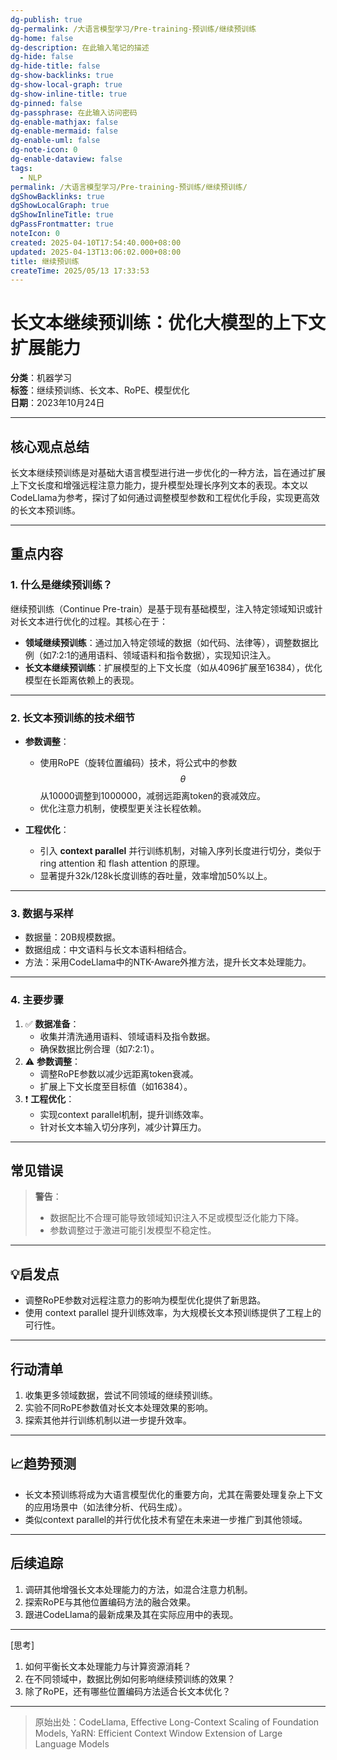 ```yaml
---
dg-publish: true
dg-permalink: /大语言模型学习/Pre-training-预训练/继续预训练
dg-home: false
dg-description: 在此输入笔记的描述
dg-hide: false
dg-hide-title: false
dg-show-backlinks: true
dg-show-local-graph: true
dg-show-inline-title: true
dg-pinned: false
dg-passphrase: 在此输入访问密码
dg-enable-mathjax: false
dg-enable-mermaid: false
dg-enable-uml: false
dg-note-icon: 0
dg-enable-dataview: false
tags:
  - NLP
permalink: /大语言模型学习/Pre-training-预训练/继续预训练/
dgShowBacklinks: true
dgShowLocalGraph: true
dgShowInlineTitle: true
dgPassFrontmatter: true
noteIcon: 0
created: 2025-04-10T17:54:40.000+08:00
updated: 2025-04-13T13:06:02.000+08:00
title: 继续预训练
createTime: 2025/05/13 17:33:53
---
```




# 长文本继续预训练：优化大模型的上下文扩展能力
**分类**：机器学习  
**标签**：继续预训练、长文本、RoPE、模型优化  
**日期**：2023年10月24日  

---

## 核心观点总结
长文本继续预训练是对基础大语言模型进行进一步优化的一种方法，旨在通过扩展上下文长度和增强远程注意力能力，提升模型处理长序列文本的表现。本文以CodeLlama为参考，探讨了如何通过调整模型参数和工程优化手段，实现更高效的长文本预训练。

---


## 重点内容

### 1. 什么是继续预训练？
继续预训练（Continue Pre-train）是基于现有基础模型，注入特定领域知识或针对长文本进行优化的过程。其核心在于：
- **领域继续预训练**：通过加入特定领域的数据（如代码、法律等），调整数据比例（如7:2:1的通用语料、领域语料和指令数据），实现知识注入。
- **长文本继续预训练**：扩展模型的上下文长度（如从4096扩展至16384），优化模型在长距离依赖上的表现。

---


### 2. 长文本预训练的技术细节
- **参数调整**：
  - 使用RoPE（旋转位置编码）技术，将公式中的参数 $$\theta$$ 从10000调整到1000000，减弱远距离token的衰减效应。
  - 优化注意力机制，使模型更关注长程依赖。
  
- **工程优化**：
  - 引入 **context parallel** 并行训练机制，对输入序列长度进行切分，类似于 ring attention 和 flash attention 的原理。
  - 显著提升32k/128k长度训练的吞吐量，效率增加50%以上。

---


### 3. 数据与采样
- 数据量：20B规模数据。
- 数据组成：中文语料与长文本语料相结合。
- 方法：采用CodeLlama中的NTK-Aware外推方法，提升长文本处理能力。

---


### 4. 主要步骤
1. ✅ **数据准备**：
   - 收集并清洗通用语料、领域语料及指令数据。
   - 确保数据比例合理（如7:2:1）。
2. ⚠ **参数调整**：
   - 调整RoPE参数以减少远距离token衰减。
   - 扩展上下文长度至目标值（如16384）。
3. ❗ **工程优化**：
   - 实现context parallel机制，提升训练效率。
   - 针对长文本输入切分序列，减少计算压力。

---


## 常见错误
> **警告**：  
> - 数据配比不合理可能导致领域知识注入不足或模型泛化能力下降。  
> - 参数调整过于激进可能引发模型不稳定性。

---


## 💡启发点
- 调整RoPE参数对远程注意力的影响为模型优化提供了新思路。
- 使用 context parallel 提升训练效率，为大规模长文本预训练提供了工程上的可行性。

---


## 行动清单
1. 收集更多领域数据，尝试不同领域的继续预训练。
2. 实验不同RoPE参数值对长文本处理效果的影响。
3. 探索其他并行训练机制以进一步提升效率。

---


## 📈趋势预测
- 长文本预训练将成为大语言模型优化的重要方向，尤其在需要处理复杂上下文的应用场景中（如法律分析、代码生成）。
- 类似context parallel的并行优化技术有望在未来进一步推广到其他领域。

---


## 后续追踪
1. 调研其他增强长文本处理能力的方法，如混合注意力机制。
2. 探索RoPE与其他位置编码方法的融合效果。
3. 跟进CodeLlama的最新成果及其在实际应用中的表现。

---

[思考]  
1. 如何平衡长文本处理能力与计算资源消耗？  
2. 在不同领域中，数据比例如何影响继续预训练的效果？  
3. 除了RoPE，还有哪些位置编码方法适合长文本优化？

---

> 原始出处：CodeLlama, Effective Long-Context Scaling of Foundation Models, YaRN: Efficient Context Window Extension of Large Language Models
